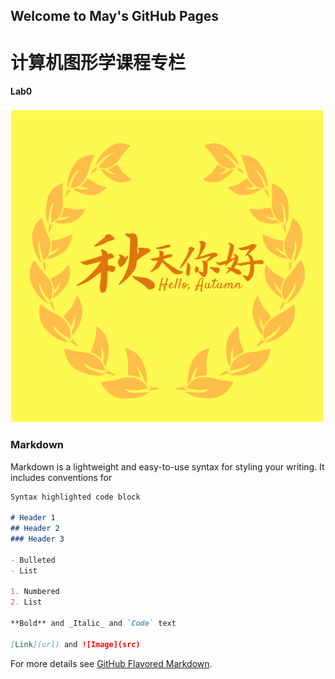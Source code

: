 ## Welcome to May's GitHub Pages


# 计算机图形学课程专栏
<h4>Lab0</h4>
  <img src="https://github.com/May19990823/May19990823.github.io/blob/master/p201812213502036.png">




### Markdown

Markdown is a lightweight and easy-to-use syntax for styling your writing. It includes conventions for

```markdown
Syntax highlighted code block

# Header 1
## Header 2
### Header 3

- Bulleted
- List

1. Numbered
2. List

**Bold** and _Italic_ and `Code` text

[Link](url) and ![Image](src)
```

For more details see [GitHub Flavored Markdown](https://guides.github.com/features/mastering-markdown/).


